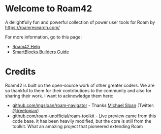 # Welcome to Roam42
A delightfully fun and powerful collection of power user tools for Roam by https://roamresearch.com/

For more information, go to this page:

* [Roam42 Help](https://roamresearch.com/#/app/roamhacker/page/jI-X_cwaf)
* [SmartBlocks Builders Guide](https://roamresearch.com/#/app/roamhacker/page/GH0401tnt)

# Credits
Roam42 is built on the open-source work of other greater coders.
We are so thankful to them for their contributions to the community
and also for sharing their work. I want to acknowledge them here:

* [github.com/mgsloan/roam-navigator](https://github.com/mgsloan/roam-navigator) - Thanks [Michael Sloan](https://mgsloan.com) (Twitter: [@treetopian](https://twitter.com/treetopian))
* [github.com/roam-unofficial/roam-toolkit](https://github.com/roam-unofficial/roam-toolkit) - Live preview came from this code base. it has been heavily modified, but the core is still from the toolkit. What an amazing project that pioneered extending Roam
